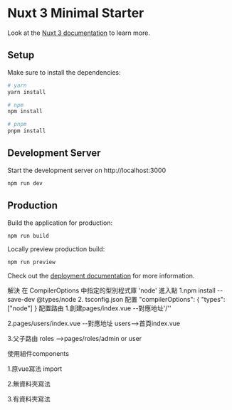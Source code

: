 # Nuxt 3 Minimal Starter

Look at the [Nuxt 3 documentation](https://nuxt.com/docs/getting-started/introduction) to learn more.

## Setup

Make sure to install the dependencies:

```bash
# yarn
yarn install

# npm
npm install

# pnpm
pnpm install
```

## Development Server

Start the development server on http://localhost:3000

```bash
npm run dev
```

## Production

Build the application for production:

```bash
npm run build
```

Locally preview production build:

```bash
npm run preview
```

Check out the [deployment documentation](https://nuxt.com/docs/getting-started/deployment) for more information.

解決
在 CompilerOptions 中指定的型別程式庫 'node' 進入點
1.npm install --save-dev @types/node
2. tsconfig.json 配置
 "compilerOptions": {
    "types": ["node"]
  }
配置路由
1.創建pages/index.vue --對應地址'/''

2.pages/users/index.vue --對應地址 users-->首頁index.vue

3.父子路由 roles -->pages/roles/admin or user 

使用組件components

1.原vue寫法 import

2.無資料夾寫法 
<!-- <Global></Global> -->

3.有資料夾寫法
<!-- <roles-admin></roles-admin>
<RolesAdmin></RolesAdmin> -->
